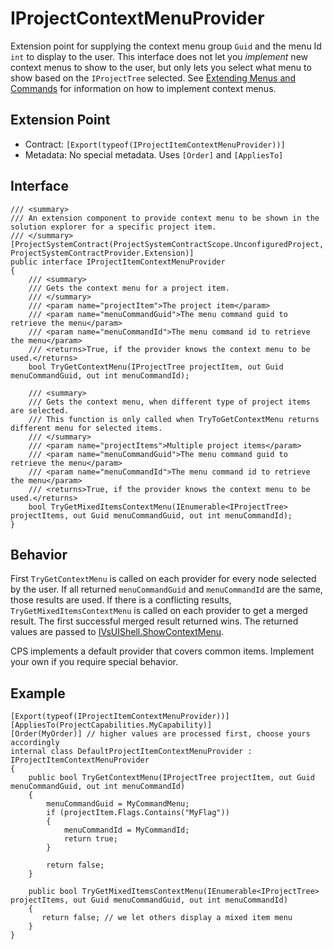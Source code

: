 # IProjectContextMenuProvider

Extension point for supplying the context menu group `Guid` and the menu Id `int` to display
to the user. This interface does not let you _implement_ new context menus to show to the
user, but only lets you select what menu to show based on the `IProjectTree` selected.
See [Extending Menus and Commands](https://msdn.microsoft.com/en-us/library/bb165937.aspx)
for information on how to implement context menus.

## Extension Point

* Contract: `[Export(typeof(IProjectItemContextMenuProvider))]`
* Metadata: No special metadata. Uses `[Order]` and `[AppliesTo]`

## Interface

``` CSharp
/// <summary>
/// An extension component to provide context menu to be shown in the solution explorer for a specific project item.
/// </summary>
[ProjectSystemContract(ProjectSystemContractScope.UnconfiguredProject, ProjectSystemContractProvider.Extension)]
public interface IProjectItemContextMenuProvider
{
    /// <summary>
    /// Gets the context menu for a project item.
    /// </summary>
    /// <param name="projectItem">The project item</param>
    /// <param name="menuCommandGuid">The menu command guid to retrieve the menu</param>
    /// <param name="menuCommandId">The menu command id to retrieve the menu</param>
    /// <returns>True, if the provider knows the context menu to be used.</returns>
    bool TryGetContextMenu(IProjectTree projectItem, out Guid menuCommandGuid, out int menuCommandId);

    /// <summary>
    /// Gets the context menu, when different type of project items are selected.
    /// This function is only called when TryToGetContextMenu returns different menu for selected items.
    /// </summary>
    /// <param name="projectItems">Multiple project items</param>
    /// <param name="menuCommandGuid">The menu command guid to retrieve the menu</param>
    /// <param name="menuCommandId">The menu command id to retrieve the menu</param>
    /// <returns>True, if the provider knows the context menu to be used.</returns>
    bool TryGetMixedItemsContextMenu(IEnumerable<IProjectTree> projectItems, out Guid menuCommandGuid, out int menuCommandId);
}
```

## Behavior

First `TryGetContextMenu` is called on each provider for every node selected by the user.
If all returned `menuCommandGuid` and `menuCommandId` are the same, those results are used.
If there is a conflicting results, `TryGetMixedItemsContextMenu` is called on each provider
to get a merged result. The first successful merged result returned wins. The returned
values are passed to [IVsUIShell.ShowContextMenu](https://msdn.microsoft.com/en-us/library/microsoft.visualstudio.shell.interop.ivsuishell.showcontextmenu.aspx).

CPS implements a default provider that covers common items. Implement your own if you require
special behavior.

## Example

``` CSharp
[Export(typeof(IProjectItemContextMenuProvider))]
[AppliesTo(ProjectCapabilities.MyCapability)]
[Order(MyOrder)] // higher values are processed first, choose yours accordingly
internal class DefaultProjectItemContextMenuProvider : IProjectItemContextMenuProvider
{
    public bool TryGetContextMenu(IProjectTree projectItem, out Guid menuCommandGuid, out int menuCommandId)
    {
        menuCommandGuid = MyCommandMenu;
        if (projectItem.Flags.Contains("MyFlag"))
        {
            menuCommandId = MyCommandId;
            return true;
        }

        return false;
    }

    public bool TryGetMixedItemsContextMenu(IEnumerable<IProjectTree> projectItems, out Guid menuCommandGuid, out int menuCommandId)
    {
       return false; // we let others display a mixed item menu
    }
}
```
